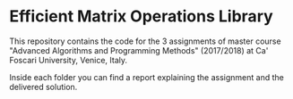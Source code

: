 # Efficient Matrix Operations Library

This repository contains the code for the 3 assignments of master course "Advanced Algorithms and Programming Methods" (2017/2018) at Ca' Foscari University, Venice, Italy.

Inside each folder you can find a report explaining the assignment and the delivered solution.
